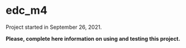 # edc_m4

Project started in September 26, 2021.

**Please, complete here information on using and testing this project.**
